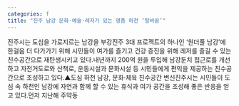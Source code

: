 ```yaml
---
categories: f
title: "진주 남강 문화·예술·레저가 있는 명품 하천 ‘탈바꿈’"
---
```

진주시는 도심을 가로지르는 남강을 부강진주 3대 프로젝트의 하나인 ‘원더풀 남강’에 한걸음 더 다가가기 위해 시민들이 여가를 즐기고 건강 증진을 위해 레저를 즐길 수 있는 친수공간으로 재탄생시키고 있다.내년까지 200억 원을 투입해 남강둔치 접근로를 개선하고 자전거도로와 산책로, 운동시설과 문화시설 등 시민들에게 편익을 제공하는 친수공간으로 조성하고 있다.▲도심 하천 남강, 문화·체육 친수공간 변신진주시는 시민들이 도심 속 하천인 남강에 자연과 함께 할 수 있는 휴식과 여가 공간을 조성해 좋은 반응을 얻고 있다.먼저 지난해 주약동